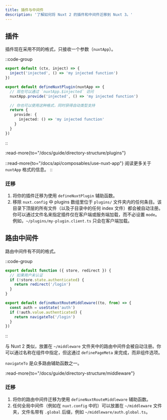 ```yaml
---
title: 插件与中间件
description: '了解如何将 Nuxt 2 的插件和中间件迁移到 Nuxt 3。'
---
```


## 插件

插件现在采用不同的格式，只接收一个参数（`nuxtApp`）。

::code-group

```js [Nuxt 2]
export default (ctx, inject) => {
  inject('injected', () => 'my injected function')
})
```

```ts [Nuxt 3]
export default defineNuxtPlugin(nuxtApp => {
  // 现在可以通过 `nuxtApp.$injected` 访问
  nuxtApp.provide('injected', () => 'my injected function')

  // 你也可以使用这种格式，同时获得自动类型支持
  return {
    provide: {
      injected: () => 'my injected function'
    }
  }
})
```

::

:read-more{to="/docs/guide/directory-structure/plugins"}

::read-more{to="/docs/api/composables/use-nuxt-app"}
阅读更多关于 `nuxtApp` 格式的信息。
::

### 迁移

1. 将你的插件迁移为使用 `defineNuxtPlugin` 辅助函数。
2. 移除 `nuxt.config` 中 plugins 数组里位于 `plugins/` 文件夹内的任何条目。该目录下顶层的所有文件（以及子目录中的任何 index 文件）都会被自动注册。你可以通过文件名来指定插件仅在客户端或服务端加载，而不必设置 `mode`。例如，`~/plugins/my-plugin.client.ts` 只会在客户端加载。

## 路由中间件

路由中间件有不同的格式。

::code-group

```js [Nuxt 2]
export default function ({ store, redirect }) {
  // 如果用户未认证
  if (!store.state.authenticated) {
    return redirect('/login')
  }
}
```

```ts [Nuxt 3]
export default defineNuxtRouteMiddleware((to, from) => {
  const auth = useState('auth')
  if (!auth.value.authenticated) {
    return navigateTo('/login')
  }
})
```

::

与 Nuxt 2 类似，放置在 `~/middleware` 文件夹中的路由中间件会被自动注册。你可以通过名称在组件中指定，但这通过 `definePageMeta` 来完成，而非组件选项。

`navigateTo` 是众多路由辅助函数之一。

:read-more{to="/docs/guide/directory-structure/middleware"}

### 迁移

1. 将你的路由中间件迁移为使用 `defineNuxtRouteMiddleware` 辅助函数。
2. 任何全局中间件（例如在 `nuxt.config` 中的）可以放置在 `~/middleware` 文件夹，文件名带有 `.global` 后缀，例如 `~/middleware/auth.global.ts`。